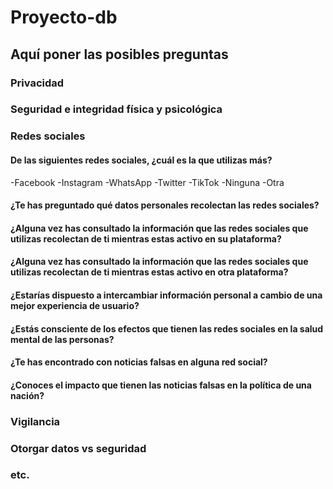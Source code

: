 # Proyecto-db

## Aquí poner las posibles preguntas

### Privacidad

### Seguridad e integridad física y psicológica

### Redes sociales
#### De las siguientes redes sociales, ¿cuál es la que utilizas más?
-Facebook
-Instagram
-WhatsApp 
-Twitter 
-TikTok 
-Ninguna
-Otra

#### ¿Te has preguntado qué datos personales recolectan las redes sociales? 

#### ¿Alguna vez has consultado la información que las redes sociales que utilizas recolectan de ti mientras estas activo en su plataforma? 

#### ¿Alguna vez has consultado la información que las redes sociales que utilizas recolectan de ti mientras estas activo en otra plataforma?  

#### ¿Estarías dispuesto a intercambiar información personal a cambio de una mejor experiencia de usuario? 


#### ¿Estás consciente de los efectos que tienen las redes sociales en la salud mental de las personas?


#### ¿Te has encontrado con noticias falsas en alguna red social?

#### ¿Conoces el impacto que tienen las noticias falsas en la política de una nación?


### Vigilancia

### Otorgar datos vs seguridad

### etc.
